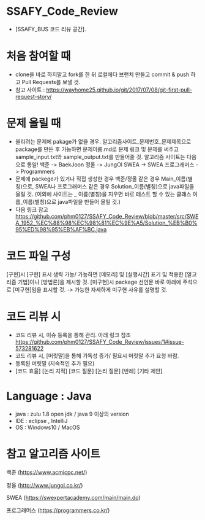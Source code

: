 # SSAFY_Code_Review
  - [SSAFY_BUS 코드 리뷰 공간].


# 처음 참여할 때
  - clone을 바로 하지말고 fork를 한 뒤 로컬에다 브랜치 만들고 commit & push 하고 Pull Requests를 보낼 것.
  -  참고 사이트 : https://wayhome25.github.io/git/2017/07/08/git-first-pull-request-story/

# 문제 올릴 때
  - 올리려는 문제에 pakage가 없을 경우.
      알고리즘사이트_문제번호_문제제목으로 package를 만든 후 가능하면 문제이름.md로 문제 링크 및 문제를 써주고 sample_input.txt와 sample_output.txt를 만들어줄 것.
        알고리즘 사이트는 다음으로 통일!
        백준 -> BaekJoon
        정올 -> JungOl
        SWEA -> SWEA
        프로그래머스 -> Programmers
  - 문제에 packege가 있거나 직접 생성한 경우
      백준/정올 같은 경우 Main_이름(별칭)으로, SWEA나 프로그래머스 같은 경우 Solution_이름(별칭)으로 java파일을 올릴 것.
      (이외에 사이트는 _ 이름(별칭)을 지우면 바로 테스트 할 수 있는 클래스 이름_이름(별칭)으로 java파일을 만들어 올릴 것.) 
  - 다음 링크 참고  
        https://github.com/phm0127/SSAFY_Code_Review/blob/master/src/SWEA_1952_%EC%88%98%EC%98%81%EC%9E%A5/Solution_%EB%B0%95%ED%98%95%EB%AF%BC.java
      
# 코드 파일 구성
   [구현]시 [구현] 표시 생략 가능/ 가능하면 [메모리] 및 [실행시간] 표기 및 적용한 [알고리즘 기법]이나 [방법론]을 제시할 것.
   [미구현]시 package 선언문 바로 아래에 주석으로 [미구현]임을 표시할 것. -> 가능한 자세하게 미구현 사유를 설명할 것.
   
# 코드 리뷰 시
  - 코드 리뷰 시, 이슈 등록을 통해 관리. 아래 링크 참조
    https://github.com/phm0127/SSAFY_Code_Review/issues/1#issue-573281622
  - 코드 리뷰 시, [머릿말]을 통해 가독성 증가/ 필요시 머릿말 추가 요청 바람. 
  - 등록된 머릿말 (지속적인 추가 필요)
  -  [코드 효율] [논리 지적] [코드 질문]  [논리 질문] [반례] [기타 제안]

# Language : Java
  - java : zulu 1.8 open jdk  / java 9 이상의 version
  - IDE : eclipse , IntelliJ  
  - OS : Windows10 / MacOS

# 참고 알고리즘 사이트

백준 (https://www.acmicpc.net/)

정올 (http://www.jungol.co.kr/)

SWEA (https://swexpertacademy.com/main/main.do)

프로그래머스 (https://programmers.co.kr/)

